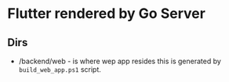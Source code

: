 # Flutter rendered by Go Server


## Dirs

- /backend/web - is where wep app resides this is generated by `build_web_app.ps1` script.